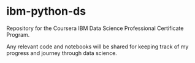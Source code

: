 # ibm-python-ds

Repository for the Coursera IBM Data Science Professional Certificate Program.  

Any relevant code and notebooks will be shared for keeping track of my progress and journey through data science.
